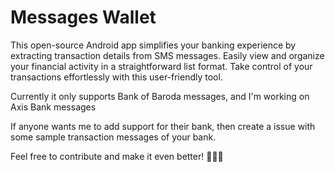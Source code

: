 # Messages Wallet

This open-source Android app simplifies your banking experience by extracting transaction details from SMS messages. Easily view and organize your financial activity in a straightforward list format. Take control of your transactions effortlessly with this user-friendly tool.

Currently it only supports Bank of Baroda messages, and I'm working on Axis Bank messages

If anyone wants me to add support for their bank, then create a issue with some sample transaction messages of your bank.

Feel free to contribute and make it even better! 🚀👩‍💻
